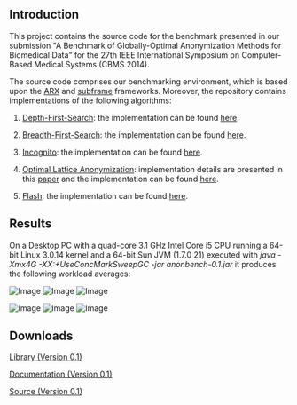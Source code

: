 Introduction
------
This project contains the source code for the benchmark presented in our submission
"A Benchmark of Globally-Optimal Anonymization Methods for Biomedical Data" for the
27th IEEE International Symposium on Computer-Based Medical Systems (CBMS 2014).

The source code comprises our benchmarking environment, which is based upon
the [ARX](http://arx.deidentifier.org/) and [subframe](https://github.com/prasser/subframe) 
frameworks. Moreover, the repository contains implementations of the following algorithms:

1. [Depth-First-Search](http://en.wikipedia.org/wiki/Depth-first_search): the implementation can be found [here](https://github.com/arx-deidentifier/anonbench/blob/master/src/org/deidentifier/arx/algorithm/AlgorithmDFS.java).

2. [Breadth-First-Search](http://en.wikipedia.org/wiki/Breadth-first_search): the implementation can be found [here](https://github.com/arx-deidentifier/anonbench/blob/master/src/org/deidentifier/arx/algorithm/AlgorithmBFS.java).

3. [Incognito](http://dx.doi.org/10.1145/1066157.1066164): the implementation can be found [here](https://github.com/arx-deidentifier/anonbench/blob/master/src/org/deidentifier/arx/algorithm/AlgorithmIncognito.java).

4. [Optimal Lattice Anonymization](http://dx.doi.org/10.1197/jamia.M3144): implementation details are presented in this [paper](http://dx.doi.org/10.1109/CBMS.2012.6266366)
   and the implementation can be found [here](https://github.com/arx-deidentifier/anonbench/blob/master/src/org/deidentifier/arx/algorithm/AlgorithmOLA.java).

5. [Flash](http://dx.doi.org/10.1109/SocialCom-PASSAT.2012.52): the implementation can be found [here](https://github.com/arx-deidentifier/anonbench/blob/master/src/org/deidentifier/arx/algorithm/AlgorithmFlash.java).


Results
------

On a Desktop PC with a quad-core 3.1 GHz Intel Core i5 CPU running a 64-bit Linux 3.0.14 kernel and a
64-bit Sun JVM (1.7.0 21) executed with *java -Xmx4G -XX:+UseConcMarkSweepGC -jar anonbench-0.1.jar* it produces the following workload averages:

![Image](https://raw.github.com/arx-deidentifier/anonbench/master/doc/mean_check_criteria.png)
![Image](https://raw.github.com/arx-deidentifier/anonbench/master/doc/mean_rollup_criteria.png)
![Image](https://raw.github.com/arx-deidentifier/anonbench/master/doc/mean_time_criteria.png)

![Image](https://raw.github.com/arx-deidentifier/anonbench/master/doc/mean_check_datasets.png)
![Image](https://raw.github.com/arx-deidentifier/anonbench/master/doc/mean_rollup_datasets.png)
![Image](https://raw.github.com/arx-deidentifier/anonbench/master/doc/mean_time_datasets.png)



Downloads
------
[Library (Version 0.1)](https://raw.github.com/arx-deidentifier/anonbench/master/jars/anonbench-0.1.jar)

[Documentation (Version 0.1)](https://raw.github.com/arx-deidentifier/anonbench/master/jars/anonbench-0.1-doc.jar)

[Source (Version 0.1)](https://raw.github.com/arx-deidentifier/anonbench/master/jars/anonbench-0.1-src.jar)
